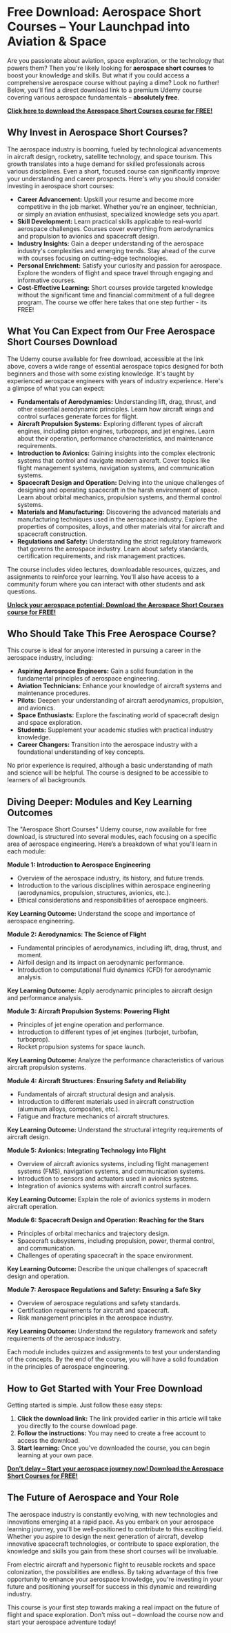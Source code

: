 # Free Download: Aerospace Short Courses – Your Launchpad into Aviation & Space

Are you passionate about aviation, space exploration, or the technology that powers them? Then you're likely looking for **aerospace short courses** to boost your knowledge and skills. But what if you could access a comprehensive aerospace course without paying a dime? Look no further! Below, you'll find a direct download link to a premium Udemy course covering various aerospace fundamentals – **absolutely free**.

[**Click here to download the Aerospace Short Courses course for FREE!**](https://udemywork.com/aerospace-short-courses)

## Why Invest in Aerospace Short Courses?

The aerospace industry is booming, fueled by technological advancements in aircraft design, rocketry, satellite technology, and space tourism. This growth translates into a huge demand for skilled professionals across various disciplines. Even a short, focused course can significantly improve your understanding and career prospects. Here's why you should consider investing in aerospace short courses:

*   **Career Advancement:** Upskill your resume and become more competitive in the job market. Whether you're an engineer, technician, or simply an aviation enthusiast, specialized knowledge sets you apart.
*   **Skill Development:** Learn practical skills applicable to real-world aerospace challenges. Courses cover everything from aerodynamics and propulsion to avionics and spacecraft design.
*   **Industry Insights:** Gain a deeper understanding of the aerospace industry's complexities and emerging trends. Stay ahead of the curve with courses focusing on cutting-edge technologies.
*   **Personal Enrichment:** Satisfy your curiosity and passion for aerospace. Explore the wonders of flight and space travel through engaging and informative courses.
*   **Cost-Effective Learning:** Short courses provide targeted knowledge without the significant time and financial commitment of a full degree program. The course we offer here takes that one step further - its FREE!

## What You Can Expect from Our Free Aerospace Short Courses Download

The Udemy course available for free download, accessible at the link above, covers a wide range of essential aerospace topics designed for both beginners and those with some existing knowledge. It's taught by experienced aerospace engineers with years of industry experience. Here's a glimpse of what you can expect:

*   **Fundamentals of Aerodynamics:** Understanding lift, drag, thrust, and other essential aerodynamic principles. Learn how aircraft wings and control surfaces generate forces for flight.
*   **Aircraft Propulsion Systems:** Exploring different types of aircraft engines, including piston engines, turboprops, and jet engines. Learn about their operation, performance characteristics, and maintenance requirements.
*   **Introduction to Avionics:** Gaining insights into the complex electronic systems that control and navigate modern aircraft. Cover topics like flight management systems, navigation systems, and communication systems.
*   **Spacecraft Design and Operation:** Delving into the unique challenges of designing and operating spacecraft in the harsh environment of space. Learn about orbital mechanics, propulsion systems, and thermal control systems.
*   **Materials and Manufacturing:** Discovering the advanced materials and manufacturing techniques used in the aerospace industry. Explore the properties of composites, alloys, and other materials vital for aircraft and spacecraft construction.
*   **Regulations and Safety:** Understanding the strict regulatory framework that governs the aerospace industry. Learn about safety standards, certification requirements, and risk management practices.

The course includes video lectures, downloadable resources, quizzes, and assignments to reinforce your learning. You'll also have access to a community forum where you can interact with other students and ask questions.

[**Unlock your aerospace potential: Download the Aerospace Short Courses course for FREE!**](https://udemywork.com/aerospace-short-courses)

## Who Should Take This Free Aerospace Course?

This course is ideal for anyone interested in pursuing a career in the aerospace industry, including:

*   **Aspiring Aerospace Engineers:** Gain a solid foundation in the fundamental principles of aerospace engineering.
*   **Aviation Technicians:** Enhance your knowledge of aircraft systems and maintenance procedures.
*   **Pilots:** Deepen your understanding of aircraft aerodynamics, propulsion, and avionics.
*   **Space Enthusiasts:** Explore the fascinating world of spacecraft design and space exploration.
*   **Students:** Supplement your academic studies with practical industry knowledge.
*   **Career Changers:** Transition into the aerospace industry with a foundational understanding of key concepts.

No prior experience is required, although a basic understanding of math and science will be helpful. The course is designed to be accessible to learners of all backgrounds.

## Diving Deeper: Modules and Key Learning Outcomes

The "Aerospace Short Courses" Udemy course, now available for free download, is structured into several modules, each focusing on a specific area of aerospace engineering. Here’s a breakdown of what you'll learn in each module:

**Module 1: Introduction to Aerospace Engineering**

*   Overview of the aerospace industry, its history, and future trends.
*   Introduction to the various disciplines within aerospace engineering (aerodynamics, propulsion, structures, avionics, etc.).
*   Ethical considerations and responsibilities of aerospace engineers.

**Key Learning Outcome:** Understand the scope and importance of aerospace engineering.

**Module 2: Aerodynamics: The Science of Flight**

*   Fundamental principles of aerodynamics, including lift, drag, thrust, and moment.
*   Airfoil design and its impact on aerodynamic performance.
*   Introduction to computational fluid dynamics (CFD) for aerodynamic analysis.

**Key Learning Outcome:** Apply aerodynamic principles to aircraft design and performance analysis.

**Module 3: Aircraft Propulsion Systems: Powering Flight**

*   Principles of jet engine operation and performance.
*   Introduction to different types of jet engines (turbojet, turbofan, turboprop).
*   Rocket propulsion systems for space launch.

**Key Learning Outcome:** Analyze the performance characteristics of various aircraft propulsion systems.

**Module 4: Aircraft Structures: Ensuring Safety and Reliability**

*   Fundamentals of aircraft structural design and analysis.
*   Introduction to different materials used in aircraft construction (aluminum alloys, composites, etc.).
*   Fatigue and fracture mechanics of aircraft structures.

**Key Learning Outcome:** Understand the structural integrity requirements of aircraft design.

**Module 5: Avionics: Integrating Technology into Flight**

*   Overview of aircraft avionics systems, including flight management systems (FMS), navigation systems, and communication systems.
*   Introduction to sensors and actuators used in avionics systems.
*   Integration of avionics systems with aircraft control surfaces.

**Key Learning Outcome:** Explain the role of avionics systems in modern aircraft operation.

**Module 6: Spacecraft Design and Operation: Reaching for the Stars**

*   Principles of orbital mechanics and trajectory design.
*   Spacecraft subsystems, including propulsion, power, thermal control, and communication.
*   Challenges of operating spacecraft in the space environment.

**Key Learning Outcome:** Describe the unique challenges of spacecraft design and operation.

**Module 7: Aerospace Regulations and Safety: Ensuring a Safe Sky**

*   Overview of aerospace regulations and safety standards.
*   Certification requirements for aircraft and spacecraft.
*   Risk management principles in the aerospace industry.

**Key Learning Outcome:** Understand the regulatory framework and safety requirements of the aerospace industry.

Each module includes quizzes and assignments to test your understanding of the concepts. By the end of the course, you will have a solid foundation in the principles of aerospace engineering.

## How to Get Started with Your Free Download

Getting started is simple. Just follow these easy steps:

1.  **Click the download link:** The link provided earlier in this article will take you directly to the course download page.
2.  **Follow the instructions:** You may need to create a free account to access the download.
3.  **Start learning:** Once you've downloaded the course, you can begin learning at your own pace.

[**Don't delay – Start your aerospace journey now! Download the Aerospace Short Courses for FREE!**](https://udemywork.com/aerospace-short-courses)

## The Future of Aerospace and Your Role

The aerospace industry is constantly evolving, with new technologies and innovations emerging at a rapid pace. As you embark on your aerospace learning journey, you'll be well-positioned to contribute to this exciting field. Whether you aspire to design the next generation of aircraft, develop innovative spacecraft technologies, or contribute to space exploration, the knowledge and skills you gain from these short courses will be invaluable.

From electric aircraft and hypersonic flight to reusable rockets and space colonization, the possibilities are endless. By taking advantage of this free opportunity to enhance your aerospace knowledge, you're investing in your future and positioning yourself for success in this dynamic and rewarding industry.

This course is your first step towards making a real impact on the future of flight and space exploration. Don't miss out – download the course now and start your aerospace adventure today!
